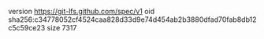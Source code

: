 version https://git-lfs.github.com/spec/v1
oid sha256:c34778052cf4524caa828d33d9e74d454ab2b3880dfad70fab8db12c5c59ce23
size 7317
